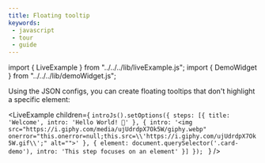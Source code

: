 ```yaml
---
title: Floating tooltip
keywords:
 - javascript
 - tour
 - guide
---
```


import { LiveExample } from "../../../lib/liveExample.js";
import { DemoWidget } from "../../../lib/demoWidget.js";

Using the JSON configs, you can create floating tooltips that don't highlight a specific element:

<LiveExample children={
`introJs().setOptions({
  steps: [{
    title: 'Welcome',
    intro: 'Hello World! 👋'
  },
  {
    intro: '<img src="https://i.giphy.com/media/ujUdrdpX7Ok5W/giphy.webp" onerror="this.onerror=null;this.src=\\'https://i.giphy.com/ujUdrdpX7Ok5W.gif\\';" alt="">'
  },
  {
    element: document.querySelector('.card-demo'),
    intro: 'This step focuses on an element'
  }]
});
`
} />

<br/>

<DemoWidget populate={0}></DemoWidget>
